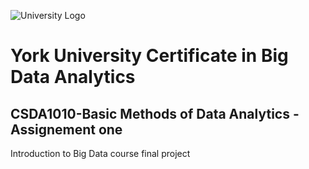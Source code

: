![University Logo](https://learn.continue.yorku.ca/pluginfile.php/1/theme_contyu2020/logo/1619546692/scs-logo.png)

# York University Certificate in Big Data Analytics 


## CSDA1010-Basic Methods of Data Analytics - Assignement one 




Introduction to Big Data course final project
